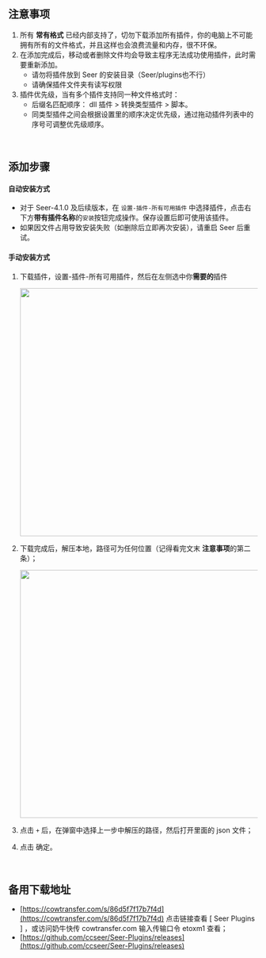 ## 注意事项

1. 所有 **常有格式** 已经内部支持了，切勿下载添加所有插件，你的电脑上不可能拥有所有的文件格式，并且这样也会浪费流量和内存，很不环保。
2. 在添加完成后，移动或者删除文件均会导致主程序无法成功使用插件，此时需要重新添加。
    - 请勿将插件放到 Seer 的安装目录（Seer/plugins也不行）
    - 请确保插件文件夹有读写权限
3. 插件优先级，当有多个插件支持同一种文件格式时：
    - 后缀名匹配顺序： dll 插件 > 转换类型插件 > 脚本。
    - 同类型插件之间会根据设置里的顺序决定优先级，通过拖动插件列表中的序号可调整优先级顺序。

<br/>

## 添加步骤

#### 自动安装方式
- 对于 Seer-4.1.0 及后续版本，在 `设置-插件-所有可用插件` 中选择插件，点击右下方**带有插件名称**的`安装`按钮完成操作。保存设置后即可使用该插件。
- 如果因文件占用导致安装失败（如删除后立即再次安装），请重启 Seer 后重试。 

#### 手动安装方式

1. 下载插件，设置-插件-所有可用插件，然后在左侧选中你**需要的**插件

    <img src="https://raw.githubusercontent.com/wiki/ccseer/Seer/res/2022-12-17-17-42-16.png" width="500">

2. 下载完成后，解压本地，路径可为任何位置（记得看完文末 **注意事项**的第二条）；  

    <img src="https://raw.githubusercontent.com/wiki/ccseer/Seer/res/2022-12-17-17-41-40.png" width="500">

3. 点击 `+` 后，在弹窗中选择上一步中解压的路径，然后打开里面的 json 文件；
4. 点击 确定。


<br/>

## 备用下载地址

- [https://cowtransfer.com/s/86d5f7f17b7f4d](https://cowtransfer.com/s/86d5f7f17b7f4d) 点击链接查看 [ Seer Plugins ] ，或访问奶牛快传 cowtransfer.com 输入传输口令 etoxm1 查看；
- [https://github.com/ccseer/Seer-Plugins/releases](https://github.com/ccseer/Seer-Plugins/releases)
